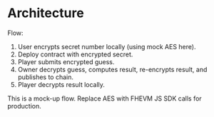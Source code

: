 # Architecture

Flow:
1. User encrypts secret number locally (using mock AES here).
2. Deploy contract with encrypted secret.
3. Player submits encrypted guess.
4. Owner decrypts guess, computes result, re-encrypts result, and publishes to chain.
5. Player decrypts result locally.

This is a mock-up flow. Replace AES with FHEVM JS SDK calls for production.
